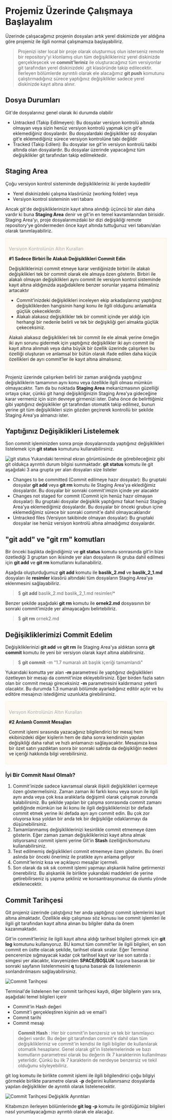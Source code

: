 # Projemiz Üzerinde Çalışmaya Başlayalım

Üzerinde çalışacağımız projenin dosyaları artık yerel diskimizde yer aldığına göre projemiz ile ilgili normal çalışmamıza başlayabiliriz.

> Projenizi ister local bir proje olarak oluşturmuş olun isterseniz remote bir repository'yi klonlamış olun tüm değişiklikleriniz yerel diskinizde gerçekleşecek ve **commit’leriniz** ile oluşturacağınız tüm versiyonlar git tarafından yerel diskinizdeki .git klasöründe takip edilecektir. İlerleyen bölümlerde ayrıntılı olarak ele alacağımız **git push** komutunu çalıştırmadığınız sürece yaptığınız değişiklikler sadece yerel diskinizde kayıt altına alınır.

## Dosya Durumları
Git'de dosyalarınız genel olarak iki durumda olabilir

* Untracked (Takip Edilmeyen): Bu dosyalar versiyon kontrolü altında olmayan veya sizin henüz versiyon kontrolü yapmak için git'e eklemediğiniz dosyalardır. Bu dosyalardaki değişiklikler siz dosyaları git'e eklemediğiniz sürece versiyon kontrolüne tabi değildir
* Tracked (Takip Edilen): Bu dosyalar ise git'in versiyon kontrolü takibi altında olan dosyalardır. Bu dosyalar üzerinde yapacağınız tüm değişiklikler git tarafından takip edilmektedir.

## Staging Area

Çoğu versiyon kontrol sisteminde değişiklikleriniz iki yerde kaydedilir

* Yerel diskinizdeki çalışma klasörünüz (working folder) veya
* Versiyon kontrol sisteminin veri tabanı

Ancak git'de değişikliklerinizin kayıt altına alındığı üçüncü bir alan daha vardır ki buna **Staging Area** denir ve git'in en temel kavramlarından birisidir. Staging Area'yı, proje dosyalarımızdaki bir dizi değişikliği remote repository'ye göndermeden önce kayıt altında tuttuğunuz veri tabanı/alan olarak tanımlayabiliriz.

<div style="padding:10px;border:1px solid #fcedd7;background-color:#fef9f1">
<p style="color:darkgray">Versiyon Kontrolünün Altın Kuralları</p>
<p style="font-weight:bold">#1 Sadece Birbiri İle Alakalı Değişiklikleri Commit Edin</p>
<p>
Değişikliklerinizi commit etmeye karar verdiğinizde birbiri ile alakalı değişiklikleri tek bir commit olarak ele almaya özen gösterin. Birbiri ile alakalı olmayan değişiklikleri aynı commit ile versiyon kontrol sisteminde kayıt altına aldığınızda aşağıdakilere benzer sorunlar yaşama ihtimaliniz artacaktır
<ul>
<li> Commit’inizdeki değişiklikleri inceleyen ekip arkadaşlarınız yaptığınız değişikliklerden hangisinin hangi konu ile ilgili olduğunu anlamakta güçlük çekeceklerdir.
</li>
<li>Alakalı alakasız değişiklikler tek bir commit içinde yer aldığı için herhangi bir nedenle belirli ve tek bir değişikliği geri almakta güçlük çekeceksiniz.
</li>
</ul>
Alakalı alakasız değişiklikleri tek bir commit ile ele almak yerine örneğin iki ayrı sorunu gidermek için yaptığınız değişiklikler iki ayrı commit ile kayıt altına alınmalı veya daha büyük bir özellik üzerinde çalışırken bu özelliği oluşturan ve anlamsal bir bütün olarak ifade edilen daha küçük özellikleri de ayrı commit’ler ile kayıt altına almalısınız.
</p>
</div>

Projeniz üzerinde çalışırken belirli bir zaman aralığında yaptığınız değişikliklerin tamamının aynı konu veya özellikle ilgili olması mümkün olmayacaktır. Tam da bu noktada **Staging Area** mekanizmasının güzelliği ortaya çıkar, çünkü git hangi değişikliğinizin Staging Area'ya gideceğine karar vermeniz için sizin devreye girmenizi ister. Daha önce de belirttiğimiz gibi yaptığınız değişiklikler git tarafından otomatik takip edilmez, bunun yerine git tüm değişiklikleri sizin gözden geçirerek kontrollü bir şekilde Staging Area'ya almanızı ister.

## Yaptığınız Değişiklikleri Listelemek

Son commit işleminizden sonra proje dosyalarınızda yaptığınız değişiklikleri listelemek için **git status** komutunu kullanabilirsiniz.

![git status](03_gitstatus.jpg "git status")
Yukarıdaki terminal ekran görüntüsünde de görebileceğiniz gibi git oldukça ayrıntılı durum bilgisi sunmaktadır. **git status** komutu ile git aşağıdaki 3 ana grupta yer alan dosyaları size listeler

* Changes to be committed (Commit edilmeye hazır dosyalar): Bu gruptaki dosyalar **git add** veya **git rm** komutu ile Staging Area'ya eklediğimiz dosyalardır. Bu dosyalar bir sonraki commit'imizin içinde yer alacaktır
* Changes not staged for commit (Commit için henüz hazır olmayan dosyalar): Bu gruptaki dosyalar değişiklik yaptığımız fakat henüz Staging Area'ya eklemediğimiz  dosyalardır. Bu dosyalar bir önceki grubun içine eklemediğimiz sürece bir sonraki commit'e dahil olmayacaklarıdır
* Untracked files (Versiyon takibinde olmayan dosyalar): Bu gruptaki dosyalar ise henüz versiyon kontrolü altına almadığımız dosyalardır.

## "git add" ve "git rm" komutları

Bir önceki başlıkta değindiğimiz ve **git status** komutu sonrasında git'in bize özetlediği 3 gruptan son ikisinde yer alan dosyaların ilk gruba dahil edilmesi için **git add** ve **git rm** komutlarını kullanabiliriz.

Aşağıda oluşturduğumuz **git add** komutu ile **baslik_2.md** ve **baslik_2_1.md** dosyaları ile **resimler** klasörü altındaki tüm dosyaların Staging Area'ya eklenmesini sağlayabiliriz.

> $ **git add** baslik_2.md baslik_2_1.md resimler/*

Benzer şekilde aşağıdaki **git rm** komutu ile **ornek2.md** dosyasının bir sonraki commit’imizde yer almayacağını belirtebiliriz.

> $ **git rm** ornek2.md

## Değişikliklerimizi Commit Edelim
Değişikliklerinizi **git add** ve **git rm** ile Staging Area'ya aldıktan sonra **git commit** komutu ile yeni bir versiyon olarak kayıt altına alabilirsiniz.

> $ **git commit** -m "1.7 numaralı alt başlık içeriği tamamlandı"

Yukarıdaki komutta yer alan **-m** parametresi ile yaptığınız değişiklikleri özetleyen bir mesajı da commit'inize ekleyebilirsiniz. Eğer birden fazla satırı olan bir commit mesajı gireceksiniz **-m** parametresini kaldırmanız yeterli olacaktır. Bu durumda 1.3 numaralı bölümde ayarladığınız editör açılır ve bu editöre mesajınızı istediğimiz uzunlukta girebilirsiniz.

<div style="padding:10px;border:1px solid #fcedd7;background-color:#fef9f1">
<p style="color:darkgray">Versyon Kontrolünün Altın Kuralları</p>
<p style="font-weight:bold">#2 Anlamlı Commit Mesajları</p>
<p>
Commit işlemi sırasında yazacağınız bilgilendirici bir mesaj hem ekibinizdeki diğer kişilerin hem de daha sonra kendinizin yapılan değişikliği daha rahat ve hızlı anlamanızı sağlayacaktır. Mesajınıza kısa bir özet satırı yazdıktan sonra bir sonraki satırda da değişikliğin nedeni ve içeriği hakkında bilgi verebilirsiniz.
</p>
</div>

### İyi Bir Commit Nasıl Olmalı?

1. Commit'inizde sadece kavramsal olarak ilişkili değişiklikleri içermeye özen göstermelisiniz. Zaman zaman iki farklı konu veya sorun ile ilgili aynı anda veya çok kısa aralıklarla değişimli olarak çalışmak zorunda kalabilirsiniz. Bu şekilde yapılan bir çalışma sonrasında commit zamanı geldiğinde mümkün ise iki konu ile ilgili değişikliklerinizi bir defada commit etmek yerine iki defada ayrı ayrı commit edin. Bu çok zor oluyorsa kısa yoldan bir anda tek bir değişikliğe odaklanmayı da düşünebilirsiniz.
2. Tamamlanmamış değişikliklerinizi kesinlikle commit etmemeye özen gösterin. Eğer zaman zaman değişikliklerinizi kayıt altına almak istiyorsanız commit işlemi yerine Git'in **Stash** özelliğini/komutunu kullanabilirsiniz.
3. Test edilmemiş değişiklikleri commit etmemeye özen gösterin. Bu öneri aslında bir önceki önerimiz ile pratikte aynı anlama geliyor
4. Commit'leriniz kısa ve açıklayıcı mesajlar içermeli.
5. Son olarak da sık sık commit işlemi yapmayı alışkanlık haline getirmenizi önerebiliriz. Bu alışkanlık ile birlikte yukarıdaki maddeleri de yerine getirebilirseniz iş yapma şekliniz ve konsantrasyonunuz da olumlu yönde etkilenecektir.

## Commit Tarihçesi

Git projeniz üzerinde çalıştığınız her anda yaptığınız commit işlemlerini kayıt altına almaktadır. Özellikle ekip çalışması söz konusu ise commit işlemleri ile ilgili git tarafından kayıt altına alınan bu bilgiler daha da önem kazanmaktadır.

Git'in commit’leriniz ile ilgili kayıt altına aldığı tarihsel bilgileri görmek için **git log** komutunu kullanıyoruz. BU komut tüm commit’ler ile ilgili bilgileri, en son commit en üstte olacak şekilde, tarihsel olarak sıralar. Eğer Terminal pencerenize sığmayacak kadar çok tarihsel kayıt var ise son satırda **:** simgesi yer alacaktır, klavyenizden **SPACE/BOŞLUK** tuşuna basarak bir sonraki sayfanın listelenmesini **q** tuşuna basarak da listelemenin sonlandırılmasını sağlayabilirsiniz.

![Commit Tarihçesi](04_gitlog.jpg "Commit Tarihçesi")

Terminal'de listelenen her commit tarihçesi kaydı, diğer bilgilerin yanı sıra, aşağıdaki temel bilgileri içerir

* Commit'in Hash değeri
* Commit'i gerçekleştiren kişinin adı ve email'i
* Commit tarihi
* Commit mesajı

> **Commit Hash** : Her bir commit'in benzersiz ve tek bir tanımlayıcı değeri vardır. Bu değer git tarafından commit'e dahil olan tüm değişiklikleriniz ve commit'in kendisi ile ilgili bilgiler de kullanılarak otomatik hesaplanır. Genel olarak git'in listelemelerinde ve bazı komutların parametresi olarak bu değerin ilk 7 karakterinin kullanılması yeterlidir. Çünkü bu ilk 7 karakterin de nerdeyse benzersiz ve tekil olduğunu söyleyebiliriz.

git log komutu ile birlikte commit işlemi ile ilgili bilgilendirici çoğu bilgiyi görmekle birlikte parametre olarak **-p** değerini kullanırsanız dosyalarda yapılan değişiklikler de ayrıntılı olarak listelenecektir.

![Commit Tarihçesi Değişiklik Ayrıntıları](05_gitlog_p.jpg "Commit Tarihçesi Değişiklik Ayrıntıları")

Kitabımızın ilerleyen bölümlerinde **git log -p** komutu ile gördüğümüz bilgileri nasıl yorumlayacağımızı ayrıntılı olarak ele alacağız.


